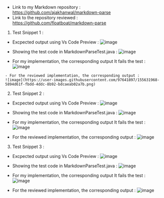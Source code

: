   - Link to my Markdown repository : https://github.com/ajakhanwal/markdown-parse
  - Link to the repository reviewed : https://github.com/floatboat/markdown-parse
  
  1) Test Snippet 1 :
  - Excpected output using Vs Code Preview :
  ![image](https://user-images.githubusercontent.com/97641897/155628519-2acbb228-43de-47c1-8bcf-cbbea4cbb780.png)

   - Showing the test code in MarkdownParseTest.java : 
   ![image](https://user-images.githubusercontent.com/97641897/155629007-27e06a7e-65a9-4506-8731-2e9cd5f54fc4.png)

   - For my implementation, the corresponding output
   It fails the test :
   ![image](https://user-images.githubusercontent.com/97641897/155630042-6aab69c4-ac5b-4a74-bc29-344ab9709878.png)

    - For the reviewed implementation, the corresponding output :
    ![image](https://user-images.githubusercontent.com/97641897/155631968-5894d61f-fbdd-4ddc-8b92-bdcaeab02a7b.png)

    
   2) Test Snippet 2 :
   - Excpected output using Vs Code Preview :
   ![image](https://user-images.githubusercontent.com/97641897/155630165-3922b652-1dd1-4591-8b0e-4951fc8d44d6.png)

   - Showing the test code in MarkdownParseTest.java : 
   ![image](https://user-images.githubusercontent.com/97641897/155630325-9e85b60b-d813-4dd3-b927-4ace5665ce24.png)

   - For my implementation, the corresponding output
   It fails the test : 
   ![image](https://user-images.githubusercontent.com/97641897/155630560-6a6f6a50-fbea-48be-88e4-8c113cf3e9ab.png)

   - For the reviewed implementation, the corresponding output :
   ![image](https://user-images.githubusercontent.com/97641897/155632012-a0e00af8-e35b-457a-8e13-ec58171151b5.png)


   3) Test Snippet 3 : 
   - Excpected output using Vs Code Preview :
   ![image](https://user-images.githubusercontent.com/97641897/155630708-96b7fdbd-8aaf-4a9e-908e-231013c073d4.png)

   - Showing the test code in MarkdownParseTest.java : 
   ![image](https://user-images.githubusercontent.com/97641897/155630969-076ab50b-5adf-4449-97d1-26868ce7ab27.png)

   - For my implementation, the corresponding output
   It fails the test : 
   ![image](https://user-images.githubusercontent.com/97641897/155631165-637524ad-77bb-4537-8dd8-8d5c9401785b.png)

   - For the reviewed implementation, the corresponding output :
  ![image](https://user-images.githubusercontent.com/97641897/155632062-91dda4a8-b219-483c-9b60-e8e02a821aed.png)

